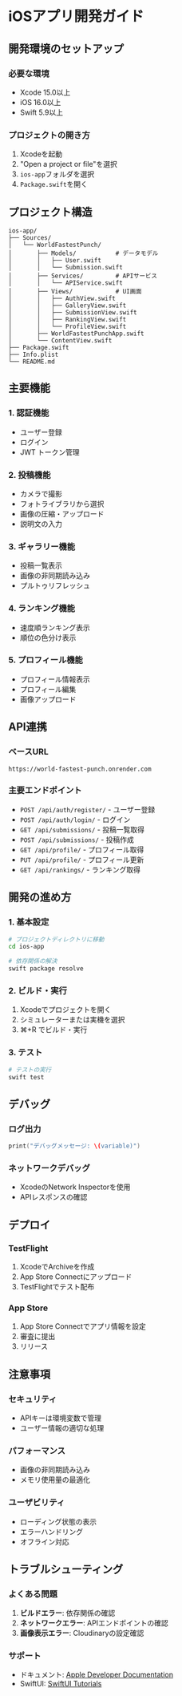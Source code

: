 # iOSアプリ開発ガイド

## 開発環境のセットアップ

### 必要な環境
- Xcode 15.0以上
- iOS 16.0以上
- Swift 5.9以上

### プロジェクトの開き方
1. Xcodeを起動
2. "Open a project or file"を選択
3. `ios-app`フォルダを選択
4. `Package.swift`を開く

## プロジェクト構造

```
ios-app/
├── Sources/
│   └── WorldFastestPunch/
│       ├── Models/           # データモデル
│       │   ├── User.swift
│       │   └── Submission.swift
│       ├── Services/         # APIサービス
│       │   └── APIService.swift
│       ├── Views/            # UI画面
│       │   ├── AuthView.swift
│       │   ├── GalleryView.swift
│       │   ├── SubmissionView.swift
│       │   ├── RankingView.swift
│       │   └── ProfileView.swift
│       ├── WorldFastestPunchApp.swift
│       └── ContentView.swift
├── Package.swift
├── Info.plist
└── README.md
```

## 主要機能

### 1. 認証機能
- ユーザー登録
- ログイン
- JWT トークン管理

### 2. 投稿機能
- カメラで撮影
- フォトライブラリから選択
- 画像の圧縮・アップロード
- 説明文の入力

### 3. ギャラリー機能
- 投稿一覧表示
- 画像の非同期読み込み
- プルトゥリフレッシュ

### 4. ランキング機能
- 速度順ランキング表示
- 順位の色分け表示

### 5. プロフィール機能
- プロフィール情報表示
- プロフィール編集
- 画像アップロード

## API連携

### ベースURL
```
https://world-fastest-punch.onrender.com
```

### 主要エンドポイント
- `POST /api/auth/register/` - ユーザー登録
- `POST /api/auth/login/` - ログイン
- `GET /api/submissions/` - 投稿一覧取得
- `POST /api/submissions/` - 投稿作成
- `GET /api/profile/` - プロフィール取得
- `PUT /api/profile/` - プロフィール更新
- `GET /api/rankings/` - ランキング取得

## 開発の進め方

### 1. 基本設定
```bash
# プロジェクトディレクトリに移動
cd ios-app

# 依存関係の解決
swift package resolve
```

### 2. ビルド・実行
1. Xcodeでプロジェクトを開く
2. シミュレーターまたは実機を選択
3. ⌘+R でビルド・実行

### 3. テスト
```bash
# テストの実行
swift test
```

## デバッグ

### ログ出力
```swift
print("デバッグメッセージ: \(variable)")
```

### ネットワークデバッグ
- XcodeのNetwork Inspectorを使用
- APIレスポンスの確認

## デプロイ

### TestFlight
1. XcodeでArchiveを作成
2. App Store Connectにアップロード
3. TestFlightでテスト配布

### App Store
1. App Store Connectでアプリ情報を設定
2. 審査に提出
3. リリース

## 注意事項

### セキュリティ
- APIキーは環境変数で管理
- ユーザー情報の適切な処理

### パフォーマンス
- 画像の非同期読み込み
- メモリ使用量の最適化

### ユーザビリティ
- ローディング状態の表示
- エラーハンドリング
- オフライン対応

## トラブルシューティング

### よくある問題
1. **ビルドエラー**: 依存関係の確認
2. **ネットワークエラー**: APIエンドポイントの確認
3. **画像表示エラー**: Cloudinaryの設定確認

### サポート
- ドキュメント: [Apple Developer Documentation](https://developer.apple.com/documentation/)
- SwiftUI: [SwiftUI Tutorials](https://developer.apple.com/tutorials/swiftui)
